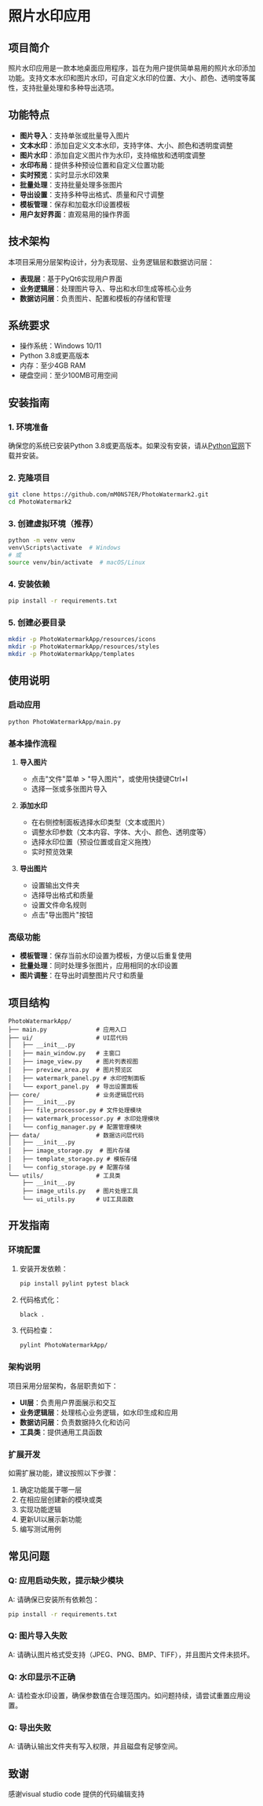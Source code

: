 
# 照片水印应用

## 项目简介

照片水印应用是一款本地桌面应用程序，旨在为用户提供简单易用的照片水印添加功能。支持文本水印和图片水印，可自定义水印的位置、大小、颜色、透明度等属性，支持批量处理和多种导出选项。

## 功能特点

- **图片导入**：支持单张或批量导入图片
- **文本水印**：添加自定义文本水印，支持字体、大小、颜色和透明度调整
- **图片水印**：添加自定义图片作为水印，支持缩放和透明度调整
- **水印布局**：提供多种预设位置和自定义位置功能
- **实时预览**：实时显示水印效果
- **批量处理**：支持批量处理多张图片
- **导出设置**：支持多种导出格式、质量和尺寸调整
- **模板管理**：保存和加载水印设置模板
- **用户友好界面**：直观易用的操作界面

## 技术架构

本项目采用分层架构设计，分为表现层、业务逻辑层和数据访问层：

- **表现层**：基于PyQt6实现用户界面
- **业务逻辑层**：处理图片导入、导出和水印生成等核心业务
- **数据访问层**：负责图片、配置和模板的存储和管理

## 系统要求

- 操作系统：Windows 10/11
- Python 3.8或更高版本
- 内存：至少4GB RAM
- 硬盘空间：至少100MB可用空间

## 安装指南

### 1. 环境准备

确保您的系统已安装Python 3.8或更高版本。如果没有安装，请从[Python官网](https://www.python.org/downloads/)下载并安装。

### 2. 克隆项目

```bash
git clone https://github.com/mM0NS7ER/PhotoWatermark2.git
cd PhotoWatermark2
```

### 3. 创建虚拟环境（推荐）

```bash
python -m venv venv
venv\Scripts\activate  # Windows
# 或
source venv/bin/activate  # macOS/Linux
```

### 4. 安装依赖

```bash
pip install -r requirements.txt
```

### 5. 创建必要目录

```bash
mkdir -p PhotoWatermarkApp/resources/icons
mkdir -p PhotoWatermarkApp/resources/styles
mkdir -p PhotoWatermarkApp/templates
```

## 使用说明

### 启动应用

```bash
python PhotoWatermarkApp/main.py
```

### 基本操作流程

1. **导入图片**
   - 点击"文件"菜单 > "导入图片"，或使用快捷键Ctrl+I
   - 选择一张或多张图片导入

2. **添加水印**
   - 在右侧控制面板选择水印类型（文本或图片）
   - 调整水印参数（文本内容、字体、大小、颜色、透明度等）
   - 选择水印位置（预设位置或自定义拖拽）
   - 实时预览效果

3. **导出图片**
   - 设置输出文件夹
   - 选择导出格式和质量
   - 设置文件命名规则
   - 点击"导出图片"按钮

### 高级功能

- **模板管理**：保存当前水印设置为模板，方便以后重复使用
- **批量处理**：同时处理多张图片，应用相同的水印设置
- **图片调整**：在导出时调整图片尺寸和质量

## 项目结构

```
PhotoWatermarkApp/
├── main.py              # 应用入口
├── ui/                  # UI层代码
│   ├── __init__.py
│   ├── main_window.py   # 主窗口
│   ├── image_view.py    # 图片列表视图
│   ├── preview_area.py  # 图片预览区
│   ├── watermark_panel.py # 水印控制面板
│   └── export_panel.py  # 导出设置面板
├── core/                # 业务逻辑层代码
│   ├── __init__.py
│   ├── file_processor.py # 文件处理模块
│   ├── watermark_processor.py # 水印处理模块
│   └── config_manager.py # 配置管理模块
├── data/                # 数据访问层代码
│   ├── __init__.py
│   ├── image_storage.py  # 图片存储
│   ├── template_storage.py # 模板存储
│   └── config_storage.py # 配置存储
└── utils/               # 工具类
    ├── __init__.py
    ├── image_utils.py   # 图片处理工具
    └── ui_utils.py      # UI工具函数
```

## 开发指南

### 环境配置

1. 安装开发依赖：
   ```bash
   pip install pylint pytest black
   ```

2. 代码格式化：
   ```bash
   black .
   ```

3. 代码检查：
   ```bash
   pylint PhotoWatermarkApp/
   ```

### 架构说明

项目采用分层架构，各层职责如下：

- **UI层**：负责用户界面展示和交互
- **业务逻辑层**：处理核心业务逻辑，如水印生成和应用
- **数据访问层**：负责数据持久化和访问
- **工具类**：提供通用工具函数

### 扩展开发

如需扩展功能，建议按照以下步骤：

1. 确定功能属于哪一层
2. 在相应层创建新的模块或类
3. 实现功能逻辑
4. 更新UI以展示新功能
5. 编写测试用例

## 常见问题

### Q: 应用启动失败，提示缺少模块
A: 请确保已安装所有依赖包：
```bash
pip install -r requirements.txt
```

### Q: 图片导入失败
A: 请确认图片格式受支持（JPEG、PNG、BMP、TIFF），并且图片文件未损坏。

### Q: 水印显示不正确
A: 请检查水印设置，确保参数值在合理范围内。如问题持续，请尝试重置应用设置。

### Q: 导出失败
A: 请确认输出文件夹有写入权限，并且磁盘有足够空间。


## 致谢

感谢visual studio code 提供的代码编辑支持
